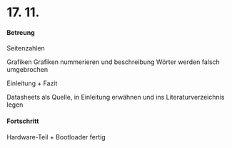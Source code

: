 # 17. 11.

#### Betreung


Seitenzahlen

Grafiken
Grafiken nummerieren und beschreibung
Wörter werden falsch umgebrochen

Einleitung + Fazit

Datasheets als Quelle, in Einleitung erwähnen und ins Literaturverzeichnis legen

#### Fortschritt

Hardware-Teil + Bootloader fertig